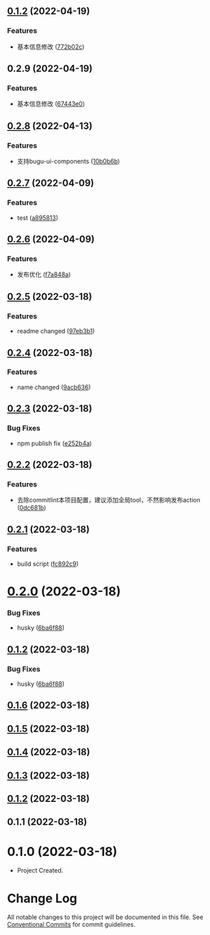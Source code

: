 ## [0.1.2](https://github.com/viccsen/wx-js-sddk/compare/v0.2.9...v0.1.2) (2022-04-19)


### Features

* 基本信息修改 ([772b02c](https://github.com/viccsen/wx-js-sddk/commit/772b02c51950acb45d3191fe81d572fd1c71113c))



## 0.2.9 (2022-04-19)


### Features

* 基本信息修改 ([67443e0](https://github.com/viccsen/wx-js-sddk/commit/67443e053cd6c92cdc290cc45891d3faa7188017))



## [0.2.8](https://github.com/bugu-pro/umijs-plugin-bugu-ui/compare/v0.2.7...v0.2.8) (2022-04-13)


### Features

* 支持bugu-ui-components ([10b0b6b](https://github.com/bugu-pro/umijs-plugin-bugu-ui/commit/10b0b6b73ea36217622aef0905a10f3fd4e0b073))



## [0.2.7](https://github.com/bugu-pro/umijs-plugin-bugu-ui/compare/v0.2.6...v0.2.7) (2022-04-09)


### Features

* test ([a895813](https://github.com/bugu-pro/umijs-plugin-bugu-ui/commit/a8958138a8256b138e1d0f9f7201fe3913a51ef6))



## [0.2.6](https://github.com/bugu-pro/umijs-plugin-bugu-ui/compare/v0.2.5...v0.2.6) (2022-04-09)


### Features

* 发布优化 ([f7a848a](https://github.com/bugu-pro/umijs-plugin-bugu-ui/commit/f7a848a712f295b87cc563f400a69a06b5e3a2e1))



## [0.2.5](https://github.com/bugu-pro/umijs-plugin-bugu-ui/compare/v0.2.4...v0.2.5) (2022-03-18)


### Features

* readme changed ([97eb3b1](https://github.com/bugu-pro/umijs-plugin-bugu-ui/commit/97eb3b11a2507f22ec13825c370203ece0ca56cb))



## [0.2.4](https://github.com/bugu-pro/umijs-plugin-bugu-ui/compare/v0.2.3...v0.2.4) (2022-03-18)


### Features

* name changed ([9acb636](https://github.com/bugu-pro/umijs-plugin-bugu-ui/commit/9acb636685ca3b3c8e41dbbdabf3735e0e0a197e))



## [0.2.3](https://github.com/bugu-pro/umijs-plugin-bugu-ui/compare/v0.2.2...v0.2.3) (2022-03-18)


### Bug Fixes

* npm publish fix ([e252b4a](https://github.com/bugu-pro/umijs-plugin-bugu-ui/commit/e252b4a0513ea4fa12ff90adcd88726ab7c8e12e))



## [0.2.2](https://github.com/bugu-pro/umijs-plugin-bugu-ui/compare/v0.2.1...v0.2.2) (2022-03-18)


### Features

* 去除commitlint本项目配置，建议添加全局tool，不然影响发布action ([0dc681b](https://github.com/bugu-pro/umijs-plugin-bugu-ui/commit/0dc681b14da564302f26bcb97c54bb6af899181e))



## [0.2.1](https://github.com/bugu-pro/umijs-plugin-bugu-ui/compare/v0.2.0...v0.2.1) (2022-03-18)


### Features

* build script ([fc892c9](https://github.com/bugu-pro/umijs-plugin-bugu-ui/commit/fc892c9050d7aac1226d34402f2d5400d7ee93c5))



# [0.2.0](https://github.com/bugu-pro/umijs-plugin-bugu-ui/compare/v0.1.6...v0.2.0) (2022-03-18)


### Bug Fixes

* husky ([6ba6f88](https://github.com/bugu-pro/umijs-plugin-bugu-ui/commit/6ba6f8899bf1bf702a439fe7ae4b2e411c4af74d))



## [0.1.2](https://github.com/bugu-pro/umijs-plugin-bugu-ui/compare/v0.1.6...v0.1.2) (2022-03-18)


### Bug Fixes

* husky ([6ba6f88](https://github.com/bugu-pro/umijs-plugin-bugu-ui/commit/6ba6f8899bf1bf702a439fe7ae4b2e411c4af74d))



## [0.1.6](https://github.com/bugu-pro/umijs-plugin-bugu-ui/compare/v0.1.5...v0.1.6) (2022-03-18)



## [0.1.5](https://github.com/bugu-pro/umijs-plugin-bugu-ui/compare/v0.1.4...v0.1.5) (2022-03-18)



## [0.1.4](https://github.com/bugu-pro/umijs-plugin-bugu-ui/compare/v0.1.3...v0.1.4) (2022-03-18)



## [0.1.3](https://github.com/bugu-pro/umijs-plugin-bugu-ui/compare/v0.1.2...v0.1.3) (2022-03-18)



## [0.1.2](https://github.com/bugu-pro/umijs-plugin-bugu-ui/compare/v0.1.1...v0.1.2) (2022-03-18)



## 0.1.1 (2022-03-18)


# 0.1.0 (2022-03-18)

- Project Created.


# Change Log

All notable changes to this project will be documented in this file. See [Conventional Commits](https://conventionalcommits.org) for commit guidelines.
